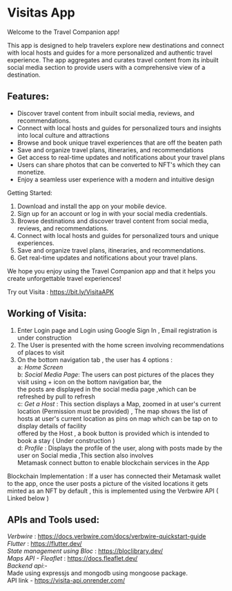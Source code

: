 # Visitas App

Welcome to the Travel Companion app!

This app is designed to help travelers explore new destinations and connect with local hosts and guides for a more personalized and authentic travel experience. The app aggregates and curates travel content from its inbuilt social media section to provide users with a comprehensive view of a destination.

## Features:
- Discover travel content from inbuilt social media, reviews, and recommendations.
- Connect with local hosts and guides for personalized tours and insights into local culture and attractions
- Browse and book unique travel experiences that are off the beaten path
- Save and organize travel plans, itineraries, and recommendations
- Get access to real-time updates and notifications about your travel plans
- Users can share photos that can be converted to NFT's which they can monetize. 
- Enjoy a seamless user experience with a modern and intuitive design

Getting Started:
1. Download and install the app on your mobile device.
2. Sign up for an account or log in with your social media credentials.
3. Browse destinations and discover travel content from social media, reviews, and recommendations.
4. Connect with local hosts and guides for personalized tours and unique experiences.
5. Save and organize travel plans, itineraries, and recommendations.
6. Get real-time updates and notifications about your travel plans.

We hope you enjoy using the Travel Companion app and that it helps you create unforgettable travel experiences!  

Try out Visita : https://bit.ly/VisitaAPK

## Working of Visita:

1. Enter Login page and Login using Google Sign In , Email registration is under construction
2. The User is presented with the home screen involving recommendations of places to visit
3. On the bottom navigation tab , the user has 4 options :   
    a: *Home Screen*  
    b: *Social Media Page*: The users can post pictures of the places they visit using + icon on the bottom navigation bar, the   
         the posts are displayed in the social media page ,which can be refreshed by pull to refresh  
    c: *Get a Host* : This section displays a Map, zoomed in at user's current location (Permission must be provided) , 
        The map shows the list of hosts at user's current location as pins on map which can be tap on to display details of facility  
        offered by the Host , a book button is provided which is intended to book a stay ( Under construction )  
    d: *Profile* : Displays the profile of the user, along with posts made by the user on Social media ,This section also involves  
        Metamask connect button to enable blockchain services in the App    
        
Blockchain Implementation : If a user has connected their Metamask wallet to the app, once the user posts a picture of the visited locations it gets minted as an NFT by default , this is implemented using the Verbwire API ( Linked below )  

## APIs and Tools used:

*Verbwire* : https://docs.verbwire.com/docs/verbwire-quickstart-guide  
*Flutter* : https://flutter.dev/  
*State management using Bloc* : https://bloclibrary.dev/  
*Maps API - Fleaflet* : https://docs.fleaflet.dev/  
*Backend api*:-
<br>
Made using expressjs and mongodb using mongoose package.
<br>
API link - 
https://visita-api.onrender.com/
